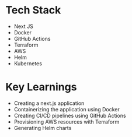# Tech Stack
- Next JS 
- Docker 
- GitHub Actions
- Terraform
- AWS
- Helm
- Kubernetes

# Key Learnings

- Creating a next.js application
- Containerizing the application using Docker
- Creating CI/CD pipelines using GitHub Actions
- Provisioning AWS resources with Terraform
- Generating Helm charts
